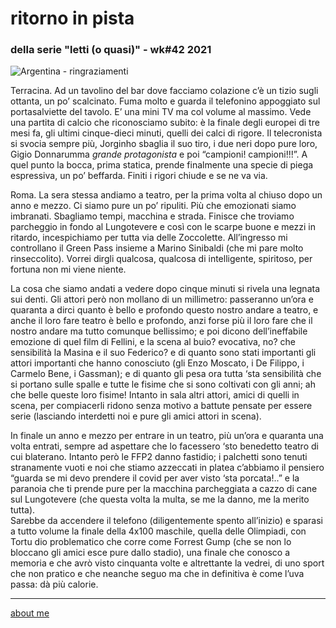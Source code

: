 # ritorno in pista
### della serie "letti (o quasi)" - wk#42 2021   

![](https://live.staticflickr.com/65535/51631062918_3f1a31ab41_c.jpg "Argentina - ringraziamenti")  

Terracina. Ad un tavolino del bar dove facciamo colazione c’è un tizio sugli ottanta, un po’ scalcinato. Fuma molto e guarda il telefonino appoggiato sul portasalviette del tavolo. E’ una mini TV ma col volume al massimo. Vede una partita di calcio che riconosciamo subito: è la finale degli europei di tre mesi fa, gli ultimi cinque-dieci minuti, quelli dei calci di rigore. Il telecronista si svocia sempre più, Jorginho sbaglia il suo tiro, i due neri dopo pure loro, Gigio Donnarumma *grande protagonista* e poi “campioni! campioni!!!”.   A quel punto la bocca, prima statica, prende finalmente una specie di piega espressiva, un po’ beffarda. Finiti i rigori chiude e se ne va via. 

Roma. La sera stessa andiamo a teatro, per la prima volta al chiuso dopo un anno e mezzo. 
Ci siamo pure un po’ ripuliti. Più che emozionati siamo imbranati. Sbagliamo tempi, macchina e strada. Finisce che troviamo parcheggio in fondo al Lungotevere e così con le scarpe buone e mezzi in ritardo, incespichiamo per tutta via delle Zoccolette. All’ingresso mi controllano il Green Pass insieme a Marino Sinibaldi (che mi pare molto rinseccolito). Vorrei dirgli qualcosa, qualcosa di intelligente, spiritoso, per fortuna non mi viene niente.   

La cosa che siamo andati a vedere dopo cinque minuti si rivela una legnata sui denti. Gli attori però non mollano di un millimetro: passeranno un’ora e quaranta a dirci quanto è bello e profondo questo nostro andare a teatro, e anche il loro fare teatro è bello e profondo, anzi forse più il loro fare che il nostro andare ma tutto comunque bellissimo; e poi dicono dell’ineffabile emozione di quel film di Fellini, e la scena al buio? evocativa, no? che sensibilità la Masina e il suo Federico? e di quanto sono stati importanti gli attori importanti che hanno conosciuto (gli Enzo Moscato, i De Filippo, i Carmelo Bene, i Gassman); e di quanto gli pesa ora tutta ‘sta sensibilità che si portano sulle spalle e tutte le fisime che si sono coltivati con gli anni;  ah che belle queste loro fisime! Intanto in sala altri attori, amici di quelli in scena, per compiacerli ridono senza motivo a battute pensate per essere serie (lasciando interdetti noi e pure gli amici attori in scena).  

In finale un anno e mezzo per entrare in un teatro, più un’ora e quaranta una volta entrati, sempre ad aspettare che lo facessero ‘sto benedetto teatro di cui blaterano. Intanto però le FFP2 danno fastidio; i palchetti sono tenuti stranamente vuoti e noi che stiamo azzeccati in platea c’abbiamo il pensiero “guarda se mi devo prendere il covid per aver visto ‘sta porcata!..” e la paranoia che ti prende pure per la macchina parcheggiata a cazzo di cane sul Lungotevere (che questa volta la multa, se me la danno, me la merito tutta).  
Sarebbe da accendere il telefono (diligentemente spento all’inizio) e sparasi a tutto volume la finale della 4x100 maschile, quella delle Olimpiadi, con Tortu dio problematico che corre come Forrest Gump (che se non lo bloccano gli amici esce pure dallo stadio), una finale che conosco a memoria e che avrò visto cinquanta volte e altrettante la vedrei, di uno sport che non pratico e che neanche seguo ma che in definitiva è come l’uva passa: dà più calorie.

---   
[about me](https://about.me/cacioman) 
